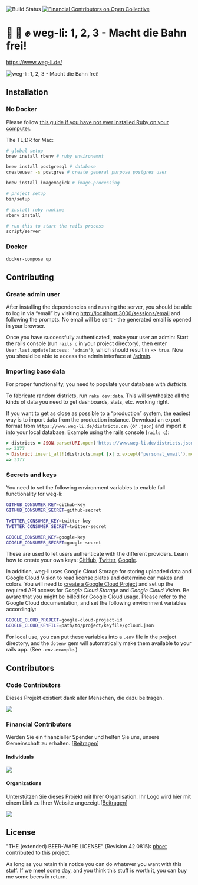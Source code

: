 ![Build Status](https://github.com/weg-li/weg-li/workflows/build/badge.svg)
[![Financial Contributors on Open Collective](https://opencollective.com/weg-li/all/badge.svg?label=financial+contributors)](https://opencollective.com/weg-li)

# 📸 📝 ✊ weg-li: 1, 2, 3 - Macht die Bahn frei!

https://www.weg-li.de/

![weg-li: 1, 2, 3 - Macht die Bahn frei!](https://user-images.githubusercontent.com/48745/62852900-12304300-bceb-11e9-8ba4-3303c83c7dfc.png)

## Installation

### No Docker

Please follow [this guide if you have not ever installed Ruby on your computer](https://guides.railsgirls.com/install).

The TL;DR for Mac:

```bash
# global setup
brew install rbenv # ruby environemnt

brew install postgresql # database
createuser -s postgres # create general purpose postgres user

brew install imagemagick # image-processing

# project setup
bin/setup
```

```bash
# install ruby runtime
rbenv install

# run this to start the rails process
script/server
```

### Docker

```bash
docker-compose up
```

## Contributing

### Create admin user

After installing the dependencies and running the server, you should be able to log in via “email” by visiting [http://localhost:3000/sessions/email](http://localhost:3000/sessions/email) and following the prompts. No email will be sent - the generated email is opened in your browser.

Once you have successfully authenticated, make your user an admin: Start the rails console (run `rails c` in your project directory), then enter `User.last.update(access: 'admin')`, which should result in `=> true`. Now you should be able to access the admin interface at [/admin](http://localhost:3000/admin/).

### Importing base data

For proper functionality, you need to populate your database with *districts*. 

To fabricate random districts, run `rake dev:data`. This will synthesize all the kinds of data you need to get dashboards, stats, etc. working right.

If you want to get as close as possible to a “production” system, the easiest way is to import data from the production instance. Download an export format from `https://www.weg-li.de/districts.csv` (or `.json`) and import it into your local database. Example using the rails console (`rails c`):

```ruby
> districts = JSON.parse(URI.open('https://www.weg-li.de/districts.json').read); districts.count
=> 3377
> District.insert_all!(districts.map{ |x| x.except('personal_email').merge({'flags': x['personal_email'] ? 1 : 0}) }); District.count
=> 3377
```

### Secrets and keys

You need to set the following environment variables to enable full functionality for weg-li:

```bash
GITHUB_CONSUMER_KEY=github-key
GITHUB_CONSUMER_SECRET=github-secret

TWITTER_CONSUMER_KEY=twitter-key
TWITTER_CONSUMER_SECRET=twitter-secret

GOOGLE_CONSUMER_KEY=google-key
GOOGLE_CONSUMER_SECRET=google-secret
```

These are used to let users authenticate with the different providers. Learn how to create your own keys: [GitHub](https://docs.github.com/en/free-pro-team@latest/developers/apps/creating-an-oauth-app), [Twitter](https://developer.twitter.com/en/docs/apps/overview), [Google](https://developers.google.com/identity/sign-in/web/sign-in).

In addition, weg-li uses Google Cloud Storage for storing uploaded data and Google Cloud Vision to read license plates and determine car makes and colors. You will need to [create a Google Cloud Project](https://cloud.google.com/resource-manager/docs/creating-managing-projects) and set up the required API access for *Google Cloud Storage* and *Google Cloud Vision*. Be aware that you might be billed for Google Cloud usage. Please refer to the Google Cloud documentation, and set the following environment variables accordingly:

```bash
GOOGLE_CLOUD_PROJECT=google-cloud-project-id
GOOGLE_CLOUD_KEYFILE=path/to/project/keyfile/gcloud.json
```

For local use, you can put these variables into a `.env` file in the project directory, and the `dotenv` gem will automatically make them available to your rails app. (See `.env-example`.)

## Contributors

### Code Contributors

Dieses Projekt existiert dank aller Menschen, die dazu beitragen.

<a href="https://github.com/weg-li/weg-li/graphs/contributors"><img src="https://opencollective.com/weg-li/contributors.svg?width=890&button=false" /></a>

### Financial Contributors

Werden Sie ein finanzieller Spender und helfen Sie uns, unsere Gemeinschaft zu erhalten. [[Beitragen](https://opencollective.com/weg-li/contribute)]

#### Individuals

<a href="https://opencollective.com/weg-li"><img src="https://opencollective.com/weg-li/individuals.svg?width=890"></a>

#### Organizations

Unterstützen Sie dieses Projekt mit Ihrer Organisation. Ihr Logo wird hier mit einem Link zu Ihrer Website angezeigt.[[Beitragen](https://opencollective.com/weg-li/contribute)]

<a href="https://opencollective.com/weg-li/organization/0/website"><img src="https://opencollective.com/weg-li/organization/0/avatar.svg"></a>



## License

"THE (extended) BEER-WARE LICENSE" (Revision 42.0815): [phoet](mailto:ps@nofail.de) contributed to this project.

As long as you retain this notice you can do whatever you want with this stuff.
If we meet some day, and you think this stuff is worth it, you can buy me some beers in return.
